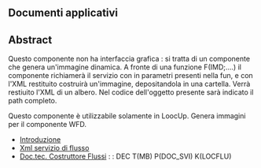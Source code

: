 ## Documenti applicativi
## Abstract

Questo componente non ha interfaccia grafica :  si tratta di un componente che genera un'immagine dinamica.
A fronte di una funzione F(IMD;....) il componente richiamerà il servizio con in parametri presenti nella fun, e con l'XML restituito costruirà un'immagine, depositandola in una cartella.
Verrà restiuito l'XML di un albero. Nel codice dell'oggetto presente sarà indicato il path completo.

Questo componente è utilizzabile solamente in LoocUp.
Genera immagini per il componente WFD.
- [Introduzione](Sorgenti/MB/DOC/LOCFLU_A)
- [Xml servizio di flusso](Sorgenti/MB/DOC/LOCFLU_XML)
- [Doc.tec. Costruttore Flussi](Sorgenti/MB/DOC_OGG/V2LOCOSA11)
 :  : DEC T(MB) P(DOC_SVI) K(LOCFLU)

